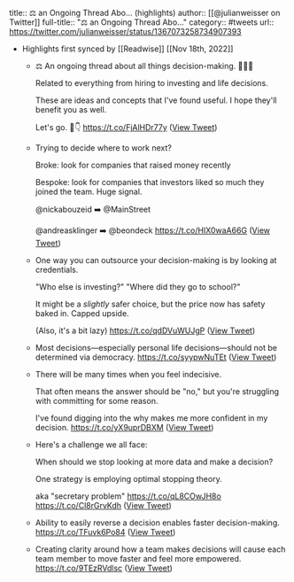title:: ⚖️ an Ongoing Thread Abo... (highlights)
author:: [[@julianweisser on Twitter]]
full-title:: "⚖️ an Ongoing Thread Abo..."
category:: #tweets
url:: https://twitter.com/julianweisser/status/1367073258734907393

- Highlights first synced by [[Readwise]] [[Nov 18th, 2022]]
	- ⚖️ An ongoing thread about all things decision-making. 👨🏻‍⚖️
	  
	  Related to everything from hiring to investing and life decisions.
	  
	  These are ideas and concepts that I've found useful. I hope they'll benefit you as well.
	  
	  Let's go. 🧵👇
	  https://t.co/FjAlHDr77y ([View Tweet](https://twitter.com/julianweisser/status/1367073258734907393))
	- Trying to decide where to work next? 
	  
	  Broke: look for companies that raised money recently 
	  
	  Bespoke: look for companies that investors liked so much they joined the team. Huge signal.
	  
	  @nickabouzeid ➡️ @MainStreet
	  
	  @andreasklinger ➡️ @beondeck
	  https://t.co/HIX0waA66G ([View Tweet](https://twitter.com/julianweisser/status/1367073260723073024))
	- One way you can outsource your decision-making is by looking at credentials.
	  
	  "Who else is investing?"
	  "Where did they go to school?"
	  
	  It might be a _slightly_ safer choice, but the price now has safety baked in. Capped upside.
	  
	  (Also, it's a bit lazy)
	   https://t.co/qdDVuWUJgP ([View Tweet](https://twitter.com/julianweisser/status/1367073262631415815))
	- Most decisions—especially personal life decisions—should not be determined via democracy.
	  https://t.co/syypwNuTEt ([View Tweet](https://twitter.com/julianweisser/status/1367073264485376003))
	- There will be many times when you feel indecisive. 
	  
	  That often means the answer should be "no," but you're struggling with committing for some reason. 
	  
	  I've found digging into the why makes me more confident in my decision.
	  https://t.co/yX9uprDBXM ([View Tweet](https://twitter.com/julianweisser/status/1367073266372730882))
	- Here's a challenge we all face:
	  
	  When should we stop looking at more data and make a decision?
	  
	  One strategy is employing optimal stopping theory.
	  
	  aka "secretary problem" https://t.co/qL8COwJH8o
	  https://t.co/Cl8rGrvKdh ([View Tweet](https://twitter.com/julianweisser/status/1367076291611041798))
	- Ability to easily reverse a decision enables faster decision-making. https://t.co/TFuvk6Po84 ([View Tweet](https://twitter.com/julianweisser/status/1367076296237277190))
	- Creating clarity around how a team makes decisions will cause each team member to move faster and feel more empowered.
	  https://t.co/9TEzRVdlsc ([View Tweet](https://twitter.com/julianweisser/status/1367078658779750402))